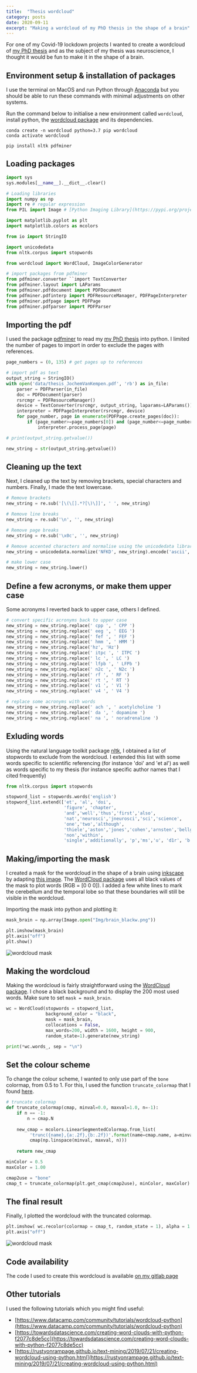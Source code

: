 ```yaml
---
title:  "Thesis wordcloud"
category: posts
date: 2020-09-11
excerpt: "Making a wordcloud of my PhD thesis in the shape of a brain"
---
```


For one of my Covid-19 lockdown projects I wanted to create a wordcloud of [my PhD thesis][1] and as the subject of my thesis was neuroscience, I thought it would be fun to make it in the shape of a brain.

## Environment setup & installation of packages
I use the terminal on MacOS and run Python through [Anaconda](https://www.anaconda.com/) but you should be able to run these commands with minimal adjustments on other systems. 

Run the command below to initialise a new environment called `wordcloud`, install python, the [wordcloud package](https://github.com/amueller/word_cloud) and its dependencies.
```
conda create -n wordcloud python=3.7 pip wordcloud 
conda activate wordcloud

pip install nltk pdfminer
```

## Loading packages

```python
import sys
sys.modules[__name__].__dict__.clear()

# Loading libraries
import numpy as np
import re # regular expression
from PIL import Image # [Python Imaging Library](https://pypi.org/project/PIL/)

import matplotlib.pyplot as plt
import matplotlib.colors as mcolors

from io import StringIO

import unicodedata
from nltk.corpus import stopwords

from wordcloud import WordCloud, ImageColorGenerator

# import packages from pdfminer
from pdfminer.converter ``import TextConverter
from pdfminer.layout import LAParams
from pdfminer.pdfdocument import PDFDocument
from pdfminer.pdfinterp import PDFResourceManager, PDFPageInterpreter
from pdfminer.pdfpage import PDFPage
from pdfminer.pdfparser import PDFParser
```

## Importing the pdf
I used the package [pdfminer](https://pypi.org/project/pdfminer/) to read my [my PhD thesis][1] into python. I limited the number of pages to import in order to exclude the pages with references. 

```python
page_numbers = (0, 135) # get pages up to references

# import pdf as text
output_string = StringIO()
with open('data/thesis_JochemVanKempen.pdf', 'rb') as in_file:
    parser = PDFParser(in_file)
    doc = PDFDocument(parser)
    rsrcmgr = PDFResourceManager()
    device = TextConverter(rsrcmgr, output_string, laparams=LAParams())
    interpreter = PDFPageInterpreter(rsrcmgr, device)
    for page_number, page in enumerate(PDFPage.create_pages(doc)):
        if (page_number>=page_numbers[0]) and (page_number<=page_numbers[1]):
            interpreter.process_page(page)

# print(output_string.getvalue())

new_string = str(output_string.getvalue())
```

## Cleaning up the text

Next, I cleaned up the text by removing brackets, special characters and numbers. Finally, I made the text lowercase.

```python
# Remove brackets 
new_string = re.sub('[\(\[].*?[\)\]]', ' ', new_string)

# Remove line breaks
new_string = re.sub('\n', '', new_string)

# Remove page breaks
new_string = re.sub('\x0c', '', new_string)

# Remove accented characters and normalise using the unicodedata library
new_string = unicodedata.normalize('NFKD', new_string).encode('ascii', 'ignore').decode('utf-8', 'ignore')

# make lower case
new_string = new_string.lower()
```

## Define a few acronyms, or make them upper case
Some acronyms I reverted back to upper case, others I defined. 

```python
# convert specific acronyms back to upper case
new_string = new_string.replace(' cpp ', ' CPP ')
new_string = new_string.replace(' eeg ', ' EEG ')
new_string = new_string.replace(' fef ', ' FEF ')
new_string = new_string.replace(' hmm ', ' HMM ')
new_string = new_string.replace('hz', 'Hz')
new_string = new_string.replace(' itpc ', ' ITPC ')
new_string = new_string.replace(' lc ', ' LC ')
new_string = new_string.replace(' lfpb ', ' LFPb ')
new_string = new_string.replace(' n2c ', ' N2c ')
new_string = new_string.replace(' rf ', ' RF ')
new_string = new_string.replace(' rt ', ' RT ')
new_string = new_string.replace(' v1 ', ' V1 ')
new_string = new_string.replace(' v4 ', ' V4 ')

# replace some acronyms with words
new_string = new_string.replace(' ach ', ' acetylcholine ')
new_string = new_string.replace(' da ', ' dopamine ')
new_string = new_string.replace(' na ', ' noradrenaline ')
```

## Exluding words

Using the natural language toolkit package [nltk](http://www.nltk.org/), I obtained a list of stopwords to exclude from the wordcloud. I extended this list with some words specific to scientific referencing (for instance 'doi' and 'et al') as well as words specific to my thesis (for instance specific author names that I cited frequently) 

```python
from nltk.corpus import stopwords

stopword_list = stopwords.words('english')
stopword_list.extend(['et', 'al', 'doi',
                      'figure', 'chapter',
                      'and','well','thus','first','also',
                      'nat','neurosci','jneurosci','sci','science',
                      'one','two','although',
                      'thiele','aston','jones','cohen','arnsten','bellgrove','connell',
                      'non','within',
                      'single','additionally', 'p','ms','u', 'd1r', 'b', 'pre'])

```

## Making/importing the mask

I created a mask for the wordcloud in the shape of a brain using [inkscape](https://inkscape.org/) by adapting [this image](https://commons.wikimedia.org/wiki/File:Human-brain.SVG). The [WordCloud package][3] uses all black values of the mask to plot words (RGB = [0 0 0]). I added a few white lines to mark the cerebellum and the temporal lobe so that these boundaries will still be visible in the wordcloud.

Importing the mask into python and plotting it:

```python
mask_brain = np.array(Image.open("Img/brain_blackw.png"))    

plt.imshow(mask_brain)
plt.axis("off")
plt.show()
```
![wordcloud mask](/assets/images/posts/wordcloud_brain_blackw.png)

## Making the wordcloud

Making the wordcloud is fairly straightforward using the [WordCloud package][3]. 
I chose a black background and to display the 200 most used words.
Make sure to set `mask = mask_brain`.

```python
wc = WordCloud(stopwords = stopword_list, 
               background_color = "black",                         
               mask = mask_brain, 
               collocations = False,
               max_words=200, width = 1600, height = 900, 
               random_state=1).generate(new_string)

print(*wc.words_, sep = "\n")

```

## Set the colour scheme

To change the colour scheme, I wanted to only use part of the `bone` colormap, from 0.5 to 1. For this, I used the function `truncate_colormap` that I found [here][4].  

```python
# truncate colormap
def truncate_colormap(cmap, minval=0.0, maxval=1.0, n=-1):
    if n == -1:
        n = cmap.N
        
    new_cmap = mcolors.LinearSegmentedColormap.from_list(
         'trunc({name},{a:.2f},{b:.2f})'.format(name=cmap.name, a=minval, b=maxval),
         cmap(np.linspace(minval, maxval, n)))
    
    return new_cmap

minColor = 0.5
maxColor = 1.00

cmap2use = "bone"
cmap_t = truncate_colormap(plt.get_cmap(cmap2use), minColor, maxColor)
```

## The final result
Finally, I plotted the wordcloud with the truncated colormap. 

```python
plt.imshow( wc.recolor(colormap = cmap_t, random_state = 1), alpha = 1 , interpolation='bilinear')
plt.axis("off")
```
![wordcloud mask](/assets/images/posts/wordcloud_thesis_wordmap_bone.png)

## Code availability
The code I used to create this wordcloud is available [on my gitlab page][2]

## Other tutorials
I used the following tutorials which you might find useful:
* [https://www.datacamp.com/community/tutorials/wordcloud-python](https://www.datacamp.com/community/tutorials/wordcloud-python)
* [https://towardsdatascience.com/creating-word-clouds-with-python-f2077c8de5cc](https://towardsdatascience.com/creating-word-clouds-with-python-f2077c8de5cc)
* [https://rustyonrampage.github.io/text-mining/2019/07/21/creating-wordcloud-using-python.html](https://rustyonrampage.github.io/text-mining/2019/07/21/creating-wordcloud-using-python.html)

<!-------------------------------- FOOTER ----------------------------> 

[1]: /assets/docs/thesis.pdf

[2]: https://gitlab.com/JvK/wordcloud

[3]: https://pypi.org/project/wordcloud/

[4]: https://stackoverflow.com/questions/18926031/how-to-extract-a-subset-of-a-colormap-as-a-new-colormap-in-matplotlib

